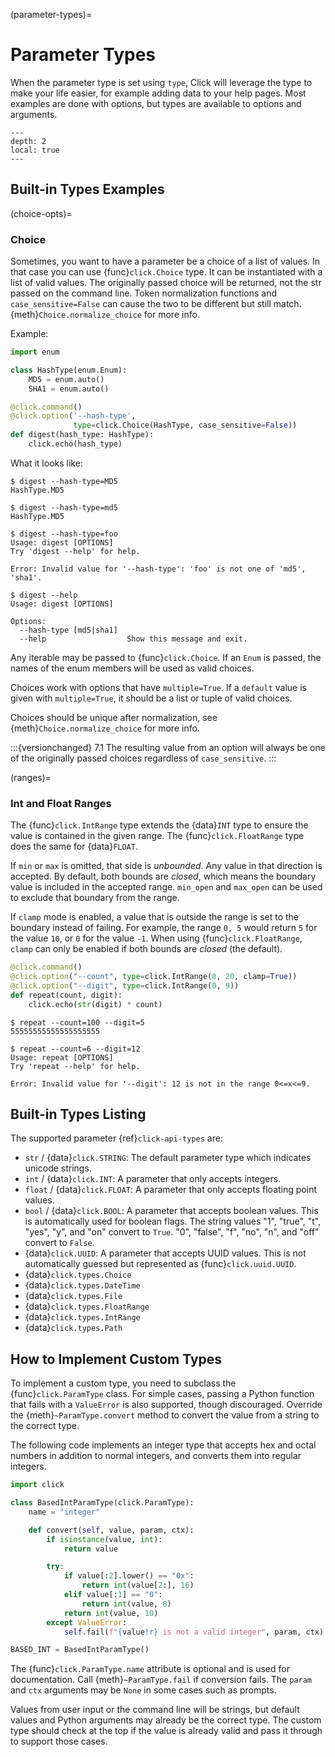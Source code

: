 (parameter-types)=

# Parameter Types

When the parameter type is set using `type`, Click will leverage the type to make your life easier, for example adding
data to your help pages. Most examples are done with options, but types are available to options and arguments.

```{contents}
---
depth: 2
local: true
---
```

## Built-in Types Examples

(choice-opts)=

### Choice

Sometimes, you want to have a parameter be a choice of a list of values. In that case you can use {func}`click.Choice` type.
It can be instantiated with a list of valid values. The originally passed choice will be returned, not the str passed on
the command line. Token normalization functions and `case_sensitive=False` can cause the two to be different but still
match. {meth}`Choice.normalize_choice` for more info.

Example:

```python
import enum

class HashType(enum.Enum):
    MD5 = enum.auto()
    SHA1 = enum.auto()

@click.command()
@click.option('--hash-type',
              type=click.Choice(HashType, case_sensitive=False))
def digest(hash_type: HashType):
    click.echo(hash_type)
```

What it looks like:

```console
$ digest --hash-type=MD5
HashType.MD5

$ digest --hash-type=md5
HashType.MD5

$ digest --hash-type=foo
Usage: digest [OPTIONS]
Try 'digest --help' for help.

Error: Invalid value for '--hash-type': 'foo' is not one of 'md5', 'sha1'.

$ digest --help
Usage: digest [OPTIONS]

Options:
  --hash-type [md5|sha1]
  --help                  Show this message and exit.
```

Any iterable may be passed to {func}`click.Choice`. If an `Enum` is passed, the names of the enum members will be used as
valid choices.

Choices work with options that have `multiple=True`. If a `default` value is given with `multiple=True`, it should be a
list or tuple of valid choices.

Choices should be unique after normalization, see {meth}`Choice.normalize_choice` for more info.

:::{versionchanged} 7.1
The resulting value from an option will always be one of the originally passed choices
regardless of `case_sensitive`.
:::

(ranges)=

### Int and Float Ranges

The {func}`click.IntRange` type extends the {data}`INT` type to ensure the value is contained in the given range. The
{func}`click.FloatRange` type does the same for {data}`FLOAT`.

If `min` or `max` is omitted, that side is *unbounded*. Any value in that direction is accepted. By default, both bounds
are *closed*, which means the boundary value is included in the accepted range. `min_open` and `max_open` can be used to
exclude that boundary from the range.

If `clamp` mode is enabled, a value that is outside the range is set to the boundary instead of failing. For example,
the range `0, 5` would return `5` for the value `10`, or `0` for the value `-1`. When using {func}`click.FloatRange`, `clamp`
can only be enabled if both bounds are *closed* (the default).

```python
@click.command()
@click.option("--count", type=click.IntRange(0, 20, clamp=True))
@click.option("--digit", type=click.IntRange(0, 9))
def repeat(count, digit):
    click.echo(str(digit) * count)
```

```console
$ repeat --count=100 --digit=5
55555555555555555555

$ repeat --count=6 --digit=12
Usage: repeat [OPTIONS]
Try 'repeat --help' for help.

Error: Invalid value for '--digit': 12 is not in the range 0<=x<=9.
```

## Built-in Types Listing

The supported parameter {ref}`click-api-types` are:

- `str` / {data}`click.STRING`: The default parameter type which indicates unicode strings.
- `int` / {data}`click.INT`: A parameter that only accepts integers.
- `float` / {data}`click.FLOAT`: A parameter that only accepts floating point values.
- `bool` / {data}`click.BOOL`: A parameter that accepts boolean values. This is automatically used for boolean flags.
  The string values "1", "true", "t", "yes", "y", and "on" convert to `True`. "0", "false", "f", "no", "n", and "off"
  convert to `False`.
- {data}`click.UUID`: A parameter that accepts UUID values. This is not automatically guessed but represented as
  {func}`click.uuid.UUID`.
- {data}`click.types.Choice`
- {data}`click.types.DateTime`
- {data}`click.types.File`
- {data}`click.types.FloatRange`
- {data}`click.types.IntRange`
- {data}`click.types.Path`

## How to Implement Custom Types

To implement a custom type, you need to subclass the {func}`click.ParamType` class. For simple cases, passing a Python
function that fails with a `ValueError` is also supported, though discouraged. Override the {meth}`~ParamType.convert`
method to convert the value from a string to the correct type.

The following code implements an integer type that accepts hex and octal numbers in addition to normal integers, and
converts them into regular integers.

```python
import click

class BasedIntParamType(click.ParamType):
    name = "integer"

    def convert(self, value, param, ctx):
        if isinstance(value, int):
            return value

        try:
            if value[:2].lower() == "0x":
                return int(value[2:], 16)
            elif value[:1] == "0":
                return int(value, 8)
            return int(value, 10)
        except ValueError:
            self.fail(f"{value!r} is not a valid integer", param, ctx)

BASED_INT = BasedIntParamType()
```

The {func}`click.ParamType.name` attribute is optional and is used for documentation. Call {meth}`~ParamType.fail` if
conversion fails. The `param` and `ctx` arguments may be `None` in some cases such as prompts.

Values from user input or the command line will be strings, but default values and Python arguments may already be the
correct type. The custom type should check at the top if the value is already valid and pass it through to support those
cases.
